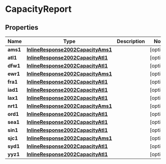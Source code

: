 
# CapacityReport

## Properties
Name | Type | Description | Notes
------------ | ------------- | ------------- | -------------
**ams1** | [**InlineResponse2002CapacityAms1**](InlineResponse2002CapacityAms1.md) |  |  [optional]
**atl1** | [**InlineResponse2002CapacityAtl1**](InlineResponse2002CapacityAtl1.md) |  |  [optional]
**dfw1** | [**InlineResponse2002CapacityAtl1**](InlineResponse2002CapacityAtl1.md) |  |  [optional]
**ewr1** | [**InlineResponse2002CapacityAms1**](InlineResponse2002CapacityAms1.md) |  |  [optional]
**fra1** | [**InlineResponse2002CapacityAtl1**](InlineResponse2002CapacityAtl1.md) |  |  [optional]
**iad1** | [**InlineResponse2002CapacityAtl1**](InlineResponse2002CapacityAtl1.md) |  |  [optional]
**lax1** | [**InlineResponse2002CapacityAtl1**](InlineResponse2002CapacityAtl1.md) |  |  [optional]
**nrt1** | [**InlineResponse2002CapacityAms1**](InlineResponse2002CapacityAms1.md) |  |  [optional]
**ord1** | [**InlineResponse2002CapacityAtl1**](InlineResponse2002CapacityAtl1.md) |  |  [optional]
**sea1** | [**InlineResponse2002CapacityAtl1**](InlineResponse2002CapacityAtl1.md) |  |  [optional]
**sin1** | [**InlineResponse2002CapacityAtl1**](InlineResponse2002CapacityAtl1.md) |  |  [optional]
**sjc1** | [**InlineResponse2002CapacityAms1**](InlineResponse2002CapacityAms1.md) |  |  [optional]
**syd1** | [**InlineResponse2002CapacityAtl1**](InlineResponse2002CapacityAtl1.md) |  |  [optional]
**yyz1** | [**InlineResponse2002CapacityAtl1**](InlineResponse2002CapacityAtl1.md) |  |  [optional]



